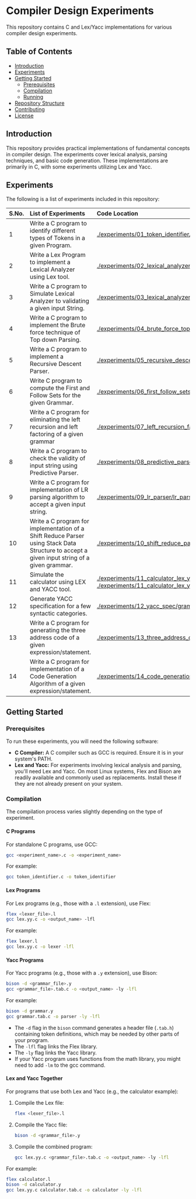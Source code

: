 # Compiler Design Experiments

This repository contains C and Lex/Yacc implementations for various compiler design experiments.


## Table of Contents

* [Introduction](#introduction)
* [Experiments](#experiments)
* [Getting Started](#getting-started)
    * [Prerequisites](#prerequisites)
    * [Compilation](#compilation)
    * [Running](#running)
* [Repository Structure](#repository-structure)
* [Contributing](#contributing)
* [License](#license)

## Introduction

This repository provides practical implementations of fundamental concepts in compiler design.  The experiments cover lexical analysis, parsing techniques, and basic code generation.  These implementations are primarily in C, with some experiments utilizing Lex and Yacc.

## Experiments

The following is a list of experiments included in this repository:

| S.No. | List of Experiments                                                                                             | Code Location                                                                                                                               |
| :---- | :-------------------------------------------------------------------------------------------------------------- | :------------------------------------------------------------------------------------------------------------------------------------------ |
| 1     | Write a C program to identify different types of Tokens in a given Program.                                    | [./experiments/01_token_identifier/token\_identifier.c](./experiments/01_token_identifier/token_identifier.c)                             |
| 2     | Write a Lex Program to implement a Lexical Analyzer using Lex tool.                                             | [./experiments/02_lexical_analyzer_lex/lexer.l](./experiments/02_lexical_analyzer_lex/lexer.l)                                           |
| 3     | Write a C program to Simulate Lexical Analyzer to validating a given input String.                              | [./experiments/03_lexical_analyzer_c/lexical\_analyzer.c](./experiments/03_lexical_analyzer_c/lexical_analyzer.c)                         |
| 4     | Write a C program to implement the Brute force technique of Top down Parsing.                                   | [./experiments/04_brute_force_top_down/brute\_force\_top\_down.c](./experiments/04_brute_force_top_down/brute_force_top_down.c)         |
| 5     | Write a C program to implement a Recursive Descent Parser.                                                      | [./experiments/05_recursive_descent_parser/recursive\_descent\_parser.c](./experiments/05_recursive_descent_parser/recursive_descent_parser.c) |
| 6     | Write C program to compute the First and Follow Sets for the given Grammar.                                     | [./experiments/06_first_follow_sets/first\_follow.c](./experiments/06_first_follow_sets/first_follow.c)                                   |
| 7     | Write a C program for eliminating the left recursion and left factoring of a given grammar                      | [./experiments/07_left_recursion_factoring/elimination.c](./experiments/07_left_recursion_factoring/elimination.c)                         |
| 8     | Write a C program to check the validity of input string using Predictive Parser.                                 | [./experiments/08_predictive_parser/predictive\_parser.c](./experiments/08_predictive_parser/predictive_parser.c)                         |
| 9     | Write a C program for implementation of LR parsing algorithm to accept a given input string.                     | [./experiments/09_lr_parser/lr\_parser.c](./experiments/09_lr_parser/lr_parser.c)                                                       |
| 10    | Write a C program for implementation of a Shift Reduce Parser using Stack Data Structure to accept a given input string of a given grammar. | [./experiments/10_shift_reduce_parser/shift\_reduce\_parser.c](./experiments/10_shift_reduce_parser/shift_reduce_parser.c)                   |
| 11    | Simulate the calculator using LEX and YACC tool.                                                                | [./experiments/11_calculator_lex_yacc/calculator.l](./experiments/11_calculator_lex_yacc/calculator.l), [./experiments/11_calculator_lex_yacc/calculator.y](./experiments/11_calculator_lex_yacc/calculator.y) |
| 12    | Generate YACC specification for a few syntactic categories.                                                     | [./experiments/12_yacc_spec/grammar.y](./experiments/12_yacc_spec/grammar.y)                                                             |
| 13    | Write a C program for generating the three address code of a given expression/statement.                       | [./experiments/13_three_address_code/three\_address\_code.c](./experiments/13_three_address_code/three_address_code.c)                     |
| 14    | Write a C program for implementation of a Code Generation Algorithm of a given expression/statement.           | [./experiments/14_code_generation/code\_generation.c](./experiments/14_code_generation/code_generation.c)                               |

## Getting Started

### Prerequisites

To run these experiments, you will need the following software:

* **C Compiler:** A C compiler such as GCC is required.  Ensure it is in your system's PATH.
* **Lex and Yacc:** For experiments involving lexical analysis and parsing, you'll need Lex and Yacc.  On most Linux systems, Flex and Bison are readily available and commonly used as replacements.  Install these if they are not already present on your system.

### Compilation

The compilation process varies slightly depending on the type of experiment.

#### C Programs

For standalone C programs, use GCC:

```bash
gcc <experiment_name>.c -o <experiment_name>
```

For example:

```bash
gcc token_identifier.c -o token_identifier
```

#### Lex Programs

For Lex programs (e.g., those with a `.l` extension), use Flex:

```bash
flex <lexer_file>.l
gcc lex.yy.c -o <output_name> -lfl
```

For example:

```bash
flex lexer.l
gcc lex.yy.c -o lexer -lfl
```

#### Yacc Programs

For Yacc programs (e.g., those with a `.y` extension), use Bison:

```bash
bison -d <grammar_file>.y
gcc <grammar_file>.tab.c -o <output_name> -ly -lfl
```

For example:

```bash
bison -d grammar.y
gcc grammar.tab.c -o parser -ly -lfl
```

* The `-d` flag in the `bison` command generates a header file (`.tab.h`) containing token definitions, which may be needed by other parts of your program.
* The `-lfl` flag links the Flex library.
* The `-ly` flag links the Yacc library.
* If your Yacc program uses functions from the math library, you might need to add `-lm` to the gcc command.

#### Lex and Yacc Together

For programs that use both Lex and Yacc (e.g., the calculator example):

1.  Compile the Lex file:

    ```bash
    flex <lexer_file>.l
    ```

2.  Compile the Yacc file:

    ```bash
    bison -d <grammar_file>.y
    ```

3.  Compile the combined program:

    ```bash
    gcc lex.yy.c <grammar_file>.tab.c -o <output_name> -ly -lfl
    ```
For example:

```bash
flex calculator.l
bison -d calculator.y
gcc lex.yy.c calculator.tab.c -o calculator -ly -lfl
```
